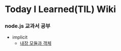 # Today I Learned(TIL) Wiki

### node.js 교과서 공부
- implicit
    - [내장 모듈과 객체](./node.js(book)/node.js.md)